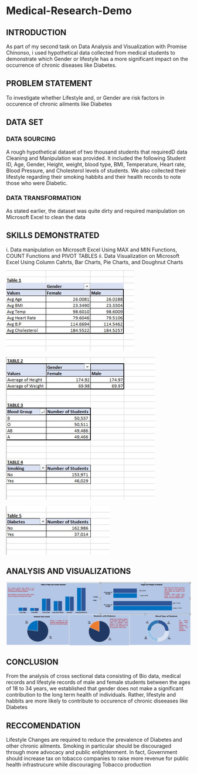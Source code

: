 # Medical-Research-Demo
## INTRODUCTION
As part of my second task on Data Analysis and Visualization with Promise Chinonso, i used hypothetical data collected from medical students to demonstrate which Gender or lifestyle has a more significant impact on the occurrence of chronic diseases like Diabetes. 
## PROBLEM STATEMENT
To investigate whether Lifestyle and, or Gender are risk factors in occurence of chronic ailments like Diabetes
## DATA SET
### DATA SOURCING
A rough hypothetical dataset of two thousand students that requiredD data Cleaning and Manipulation was provided. It included the following 
Student ID, Age, Gender, Height, weight, blood type, BMI, Temperature, Heart rate, Blood Pressure, and Cholesterol levels of students. We also collected their lifestyle regarding their smoking habbits and their health records to note those who were Diabetic.
### DATA TRANSFORMATION
As stated earlier, the dataset was quite dirty and required manipulation on Microsoft Excel to clean the data
## SKILLS DEMONSTRATED
i.  Data manipulation on Microsoft Excel Using MAX and MIN Functions, COUNT Functions and PIVOT TABLES
ii. Data Visualization on Microsoft Excel Using Column Cahrts, Bar Charts, Pie Charts, and Doughnut Charts

![](Task_4_screensh_on_table_1.jpg)

![](Task_4_screenshot_on_table_2_to_4.jpg)

![](Task_4_screenshot_on_table_5.jpg)

## ANALYSIS AND VISUALIZATIONS

![](Task_4_screenshot.jpg)

## CONCLUSION
From the analysis of cross sectional data consisting of Bio data, medical records and lifestyle records of male and female students between the ages of 18 to 34 years, we established that gender does not make a significant contribution to the long term health of individuals. Rather, lifestyle and habbits are more likely to contribute to occurence of chronic diseeases like Diabetes  
## RECCOMENDATION
Lifestyle Changes are required to reduce the prevalence of Diabetes and other chronic ailments. Smoking in particular should be discouraged through more advocacy and public enlightenment. In fact, Government should increase tax on tobacco companies to raise more revenue for public health infrastrucure while discouraging Tobacco production
